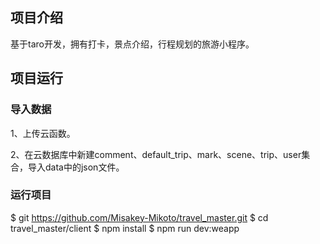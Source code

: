 
## 项目介绍
基于taro开发，拥有打卡，景点介绍，行程规划的旅游小程序。

## 项目运行

### 导入数据

1、上传云函数。

2、在云数据库中新建comment、default_trip、mark、scene、trip、user集合，导入data中的json文件。


### 运行项目

$ git https://github.com/Misakey-Mikoto/travel_master.git
$ cd travel_master/client
$ npm install
$ npm run dev:weapp

